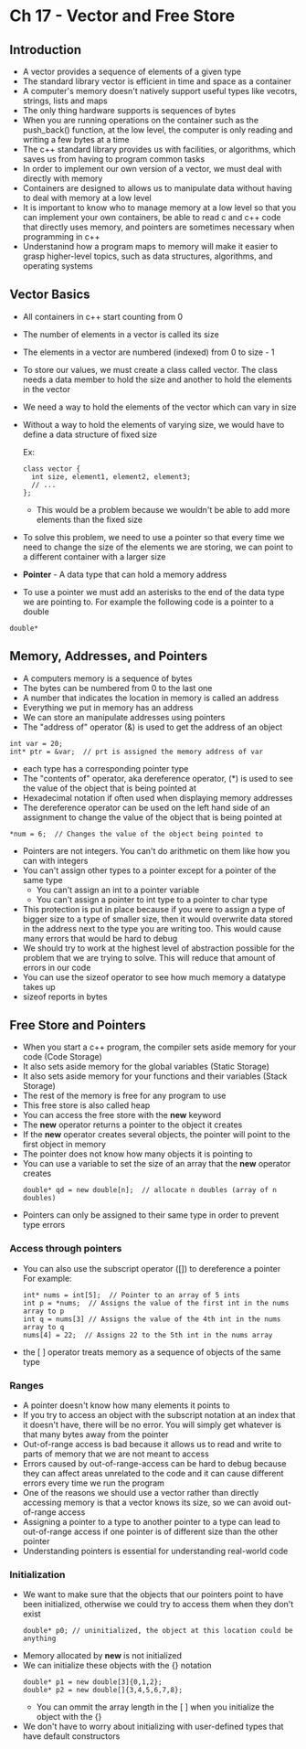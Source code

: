 # Ch 17 - Vector and Free Store

## Introduction

* A vector provides a sequence of elements of a given type
* The standard library vector is efficient in time and space as a container
* A computer's memory doesn't natively support useful types like vecotrs, strings, lists and maps
* The only thing hardware supports is sequences of bytes
* When you are running operations on the container such as the push_back() function, at the low level, the computer is only reading and writing a few bytes at a time
* The c++ standard library provides us with facilities, or algorithms, which saves us from having to program common tasks
* In order to implement our own version of a vector, we must deal with directly with memory
* Containers are designed to allows us to manipulate data without having to deal with memory at a low level
* It is important to know who to manage memory at a low level so that you can implement your own containers, be able to read c and c++ code that directly uses memory, and pointers are sometimes necessary when programming in c++
* Understanind how a program maps to memory will make it easier to grasp higher-level topics, such as data structures, algorithms, and operating systems

## Vector Basics

* All containers in c++ start counting from 0
* The number of elements in a vector is called its size
* The elements in a vector are numbered (indexed) from 0 to size - 1
* To store our values, we must create a class called vector. The class needs a data member to hold the size and another to hold the elements in the vector
* We need a way to hold the elements of the vector which can vary in size
* Without a way to hold the elements of varying size, we would have to define a data structure of fixed size

  Ex:
  ```
  class vector {
    int size, element1, element2, element3;
    // ...
  };
  ```
  * This would be a problem because we wouldn't be able to add more elements than the fixed size
* To solve this problem, we need to use a pointer so that every time we need to change the size of the elements we are storing, we can point to a different container with a larger size
* **Pointer** - A data type that can hold a memory address
* To use a pointer we must add an asterisks to the end of the data type we are pointing to. For example the following code is a pointer to a double
```
double*
```

## Memory, Addresses, and Pointers

* A computers memory is a sequence of bytes
* The bytes can be numbered from 0 to the last one
* A number that indicates the location in memory is called an address
* Everything we put in memory has an address
* We can store an manipulate addresses using pointers
* The "address of" operator (&) is used to get the address of an object
```
int var = 20;
int* ptr = &var;  // prt is assigned the memory address of var
```
* each type has a corresponding pointer type
* The "contents of" operator, aka dereference operator, (*) is used to see the value of the object that is being pointed at
* Hexadecimal notation if often used when displaying memory addresses
* The dereference operator can be used on the left hand side of an assignment to change the value of the object that is being pointed at
```
*num = 6;  // Changes the value of the object being pointed to
```
* Pointers are not integers. You can't do arithmetic on them like how you can with integers
* You can't assign other types to a pointer except for a pointer of the same type
  * You can't assign an int to a pointer variable
  * You can't assign a pointer to int type to a pointer to char type
* This protection is put in place because if you were to assign a type of bigger size to a type of smaller size, then it would overwrite data stored in the address next to the type you are writing too. This would cause many errors that would be hard to debug
* We should try to work at the highest level of abstraction possible for the problem that we are trying to solve. This will reduce that amount of errors in our code
* You can use the sizeof operator to see how much memory a datatype takes up
* sizeof reports in bytes

## Free Store and Pointers

* When you start a c++ program, the compiler sets aside memory for your code (Code Storage)
* It also sets aside memory for the global variables (Static Storage)
* It also sets aside memory for your functions and their variables (Stack Storage)
* The rest of the  memory is free for any program to use
* This free store is also called heap
* You can access the free store with the **new** keyword
* The **new** operator returns a pointer to the object it creates
* If the **new** operator creates several objects, the pointer will point to the first object in memory
* The pointer does not know how many objects it is pointing to
* You can use a variable to set the size of an array that the **new** operator creates
  ```
  double* qd = new double[n];  // allocate n doubles (array of n doubles)
  ```
* Pointers can only be assigned to their same type in order to prevent type errors

### Access through pointers

* You can also use the subscript operator ([]) to dereference a pointer\
  For example:
  ```
  int* nums = int[5];  // Pointer to an array of 5 ints
  int p = *nums;  // Assigns the value of the first int in the nums array to p
  int q = nums[3] // Assigns the value of the 4th int in the nums array to q
  nums[4] = 22;  // Assigns 22 to the 5th int in the nums array
  ```
* the [ ] operator treats memory as a sequence of objects of the same type

### Ranges

* A pointer doesn't know how many elements it points to
* If you try to access an object with the subscript notation at an index that it doesn't have, there will be no error. You will simply get whatever is that many bytes away from the pointer
* Out-of-range access is bad because it allows us to read and write to parts of memory that we are not meant to access
* Errors caused by out-of-range-access can be hard to debug because they can affect areas unrelated to the code and it can cause different errors every time we run the program
* One of the reasons we should use a vector rather than directly accessing memory is that a vector knows its size, so we can avoid out-of-range access
* Assigning a pointer to a type to another pointer to a type can lead to out-of-range access if one pointer is of different size than the other pointer
* Understanding pointers is essential for understanding real-world code

### Initialization

* We want to make sure that the objects that our pointers point to have been initialized, otherwise we could try to access them when they don't exist
  ```
  double* p0; // uninitialized, the object at this location could be anything
  ```
* Memory allocated by **new** is not initialized
* We can initialize these objects with the {} notation
  ```
  double* p1 = new double[3]{0,1,2};
  double* p2 = new double[]{3,4,5,6,7,8};
  ```
  * You can ommit the array length in the [ ] when you initialize the object with the {}
* We don't have to worry about initializing with user-defined types that have default constructors
